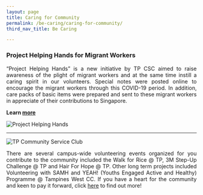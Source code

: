 ```yaml
---
layout: page
title: Caring for Community
permalink: /be-caring/caring-for-community/
third_nav_title: Be Caring

---
```

### Project Helping Hands for Migrant Workers ###
<div style="text-align: justify">
    <p>
“Project Helping Hands” is a new initiative by TP CSC aimed to raise awareness of the plight of migrant workers and at the same time instill a caring spirit in our volunteers. Special notes were posted online to encourage the migrant workers through this COVID-19 period. In addition, care packs of basic items were prepared and sent to these migrant workers in appreciate of their contributions to Singapore. 
    </p>
</div>


**Learn [more](https://projecthelpinghands1.wixsite.com/mysite)**

![Project Helping Hands]({{site.baseurl}}/images/BeCaring-project_helping_hands.JPG)

---
![TP Community Service Club]({{site.baseurl}}/images/BeCaring-mid_autumn_festival.jpg)
<div style="text-align: justify">
    <p>
    There are several campus-wide volunteering events organized for you contribute to the community included the Walk for Rice @ TP, 3M Step-Up Challenge @ TP and Hair For Hope @ TP. Other long term projects included Volunteering with SAMH and YEAH! (Youths Engaged Active and Healthy) Programme @ Tampines West CC.  If you have a heart for the community and keen to pay it forward, click <a href="https://www.instagram.com/p/CA79lJFnZIn/?utm_source=ig_web_copy_link" target="_blank">here</a> to find out more!
    </p>
</div>
